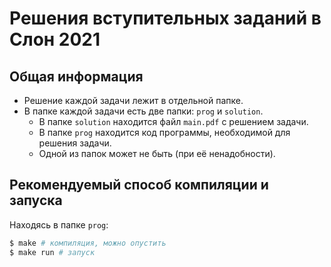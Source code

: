 # Решения вступительных заданий в Слон 2021
## Общая информация
- Решение каждой задачи лежит в отдельной папке.
- В папке каждой задачи есть две папки: `prog` и `solution`.
    - В папке `solution` находится файл `main.pdf` с решением задачи.
    - В папке `prog` находится код программы, необходимой для решения задачи.
    - Одной из папок может не быть (при её ненадобности).

## Рекомендуемый способ компиляции и запуска
Находясь в папке `prog`:
```bash
$ make # компиляция, можно опустить
$ make run # запуск
```
